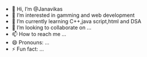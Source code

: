 - 👋 Hi, I’m @Janavikas
- 👀 I’m interested in gamming and web development
- 🌱 I’m currently learning C++,java script,html and DSA
- 💞️ I’m looking to collaborate on ...
- 📫 How to reach me ...
- 😄 Pronouns: ...
- ⚡ Fun fact: ...

<!---
Janavikas/Janavikas is a ✨ special ✨ repository because its `README.md` (this file) appears on your GitHub profile.
You can click the Preview link to take a look at your changes.
--->
